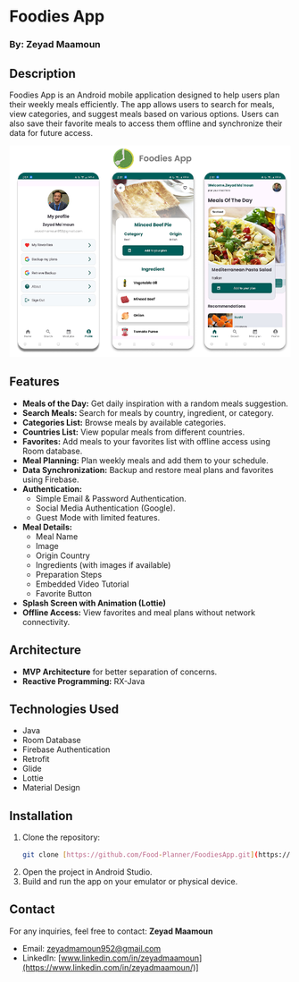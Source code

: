 # Foodies App

### By: Zeyad Maamoun

## Description
Foodies App is an Android mobile application designed to help users plan their weekly meals efficiently. The app allows users to search for meals, view categories, and suggest meals based on various options. Users can also save their favorite meals to access them offline and synchronize their data for future access.

![Screenshot 1](screenshot/ProjectPoster.png)

## Features
- **Meals of the Day:** Get daily inspiration with a random meals suggestion.
- **Search Meals:** Search for meals by country, ingredient, or category.
- **Categories List:** Browse meals by available categories.
- **Countries List:** View popular meals from different countries.
- **Favorites:** Add meals to your favorites list with offline access using Room database.
- **Meal Planning:** Plan weekly meals and add them to your schedule.
- **Data Synchronization:** Backup and restore meal plans and favorites using Firebase.
- **Authentication:** 
  - Simple Email & Password Authentication.
  - Social Media Authentication (Google).
  - Guest Mode with limited features.
- **Meal Details:** 
  - Meal Name
  - Image
  - Origin Country
  - Ingredients (with images if available)
  - Preparation Steps
  - Embedded Video Tutorial
  - Favorite Button
- **Splash Screen with Animation (Lottie)**
- **Offline Access:** View favorites and meal plans without network connectivity.

## Architecture
- **MVP Architecture** for better separation of concerns.
- **Reactive Programming:** RX-Java

## Technologies Used
- Java
- Room Database
- Firebase Authentication
- Retrofit
- Glide
- Lottie
- Material Design

## Installation
1. Clone the repository:
   ```bash
   git clone [https://github.com/Food-Planner/FoodiesApp.git](https://github.com/zeyadmamoun/Food-Planner.git)
   ```
2. Open the project in Android Studio.
3. Build and run the app on your emulator or physical device.

## Contact
For any inquiries, feel free to contact:
**Zeyad Maamoun**
- Email: zeyadmamoun952@gmail.com
- LinkedIn: [www.linkedin.com/in/zeyadmaamoun](https://www.linkedin.com/in/zeyadmaamoun/)]

